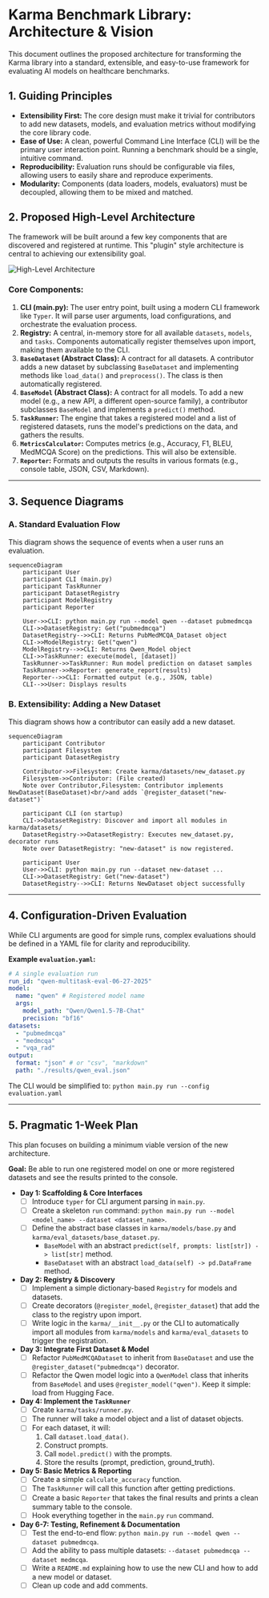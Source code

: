 
# Karma Benchmark Library: Architecture & Vision

This document outlines the proposed architecture for transforming the Karma library into a standard, extensible, and easy-to-use framework for evaluating AI models on healthcare benchmarks.

## 1. Guiding Principles

*   **Extensibility First:** The core design must make it trivial for contributors to add new datasets, models, and evaluation metrics without modifying the core library code.
*   **Ease of Use:** A clean, powerful Command Line Interface (CLI) will be the primary user interaction point. Running a benchmark should be a single, intuitive command.
*   **Reproducibility:** Evaluation runs should be configurable via files, allowing users to easily share and reproduce experiments.
*   **Modularity:** Components (data loaders, models, evaluators) must be decoupled, allowing them to be mixed and matched.

## 2. Proposed High-Level Architecture

The framework will be built around a few key components that are discovered and registered at runtime. This "plugin" style architecture is central to achieving our extensibility goal.

![High-Level Architecture](https://i.imgur.com/5g5xWjL.png)

### Core Components:

1.  **CLI (main.py):** The user entry point, built using a modern CLI framework like `Typer`. It will parse user arguments, load configurations, and orchestrate the evaluation process.
2.  **Registry:** A central, in-memory store for all available `datasets`, `models`, and `tasks`. Components automatically register themselves upon import, making them available to the CLI.
3.  **`BaseDataset` (Abstract Class):** A contract for all datasets. A contributor adds a new dataset by subclassing `BaseDataset` and implementing methods like `load_data()` and `preprocess()`. The class is then automatically registered.
4.  **`BaseModel` (Abstract Class):** A contract for all models. To add a new model (e.g., a new API, a different open-source family), a contributor subclasses `BaseModel` and implements a `predict()` method.
5.  **`TaskRunner`:** The engine that takes a registered model and a list of registered datasets, runs the model's predictions on the data, and gathers the results.
6.  **`MetricsCalculator`:** Computes metrics (e.g., Accuracy, F1, BLEU, MedMCQA Score) on the predictions. This will also be extensible.
7.  **`Reporter`:** Formats and outputs the results in various formats (e.g., console table, JSON, CSV, Markdown).

---

## 3. Sequence Diagrams

### A. Standard Evaluation Flow

This diagram shows the sequence of events when a user runs an evaluation.

```mermaid
sequenceDiagram
    participant User
    participant CLI (main.py)
    participant TaskRunner
    participant DatasetRegistry
    participant ModelRegistry
    participant Reporter

    User->>CLI: python main.py run --model qwen --dataset pubmedmcqa
    CLI->>DatasetRegistry: Get("pubmedmcqa")
    DatasetRegistry-->>CLI: Returns PubMedMCQA_Dataset object
    CLI->>ModelRegistry: Get("qwen")
    ModelRegistry-->>CLI: Returns Qwen_Model object
    CLI->>TaskRunner: execute(model, [dataset])
    TaskRunner->>TaskRunner: Run model prediction on dataset samples
    TaskRunner->>Reporter: generate_report(results)
    Reporter-->>CLI: Formatted output (e.g., JSON, table)
    CLI-->>User: Displays results
```

### B. Extensibility: Adding a New Dataset

This diagram shows how a contributor can easily add a new dataset.

```mermaid
sequenceDiagram
    participant Contributor
    participant Filesystem
    participant DatasetRegistry

    Contributor->>Filesystem: Create karma/datasets/new_dataset.py
    Filesystem->>Contributor: (File created)
    Note over Contributor,Filesystem: Contributor implements NewDataset(BaseDataset)<br/>and adds `@register_dataset("new-dataset")`
    
    participant CLI (on startup)
    CLI->>DatasetRegistry: Discover and import all modules in karma/datasets/
    DatasetRegistry->>DatasetRegistry: Executes new_dataset.py, decorator runs
    Note over DatasetRegistry: "new-dataset" is now registered.
    
    participant User
    User->>CLI: python main.py run --dataset new-dataset ...
    CLI->>DatasetRegistry: Get("new-dataset")
    DatasetRegistry-->>CLI: Returns NewDataset object successfully
```

---

## 4. Configuration-Driven Evaluation

While CLI arguments are good for simple runs, complex evaluations should be defined in a YAML file for clarity and reproducibility.

**Example `evaluation.yaml`:**

```yaml
# A single evaluation run
run_id: "qwen-multitask-eval-06-27-2025"
model:
  name: "qwen" # Registered model name
  args:
    model_path: "Qwen/Qwen1.5-7B-Chat"
    precision: "bf16"
datasets:
  - "pubmedmcqa"
  - "medmcqa"
  - "vqa_rad"
output:
  format: "json" # or "csv", "markdown"
  path: "./results/qwen_eval.json"
```

The CLI would be simplified to: `python main.py run --config evaluation.yaml`

---

## 5. Pragmatic 1-Week Plan

This plan focuses on building a minimum viable version of the new architecture.

**Goal:** Be able to run one registered model on one or more registered datasets and see the results printed to the console.

*   **Day 1: Scaffolding & Core Interfaces**
    *   [ ] Introduce `typer` for CLI argument parsing in `main.py`.
    *   [ ] Create a skeleton `run` command: `python main.py run --model <model_name> --dataset <dataset_name>`.
    *   [ ] Define the abstract base classes in `karma/models/base.py` and `karma/eval_datasets/base_dataset.py`.
        *   `BaseModel` with an abstract `predict(self, prompts: list[str]) -> list[str]` method.
        *   `BaseDataset` with an abstract `load_data(self) -> pd.DataFrame` method.

*   **Day 2: Registry & Discovery**
    *   [ ] Implement a simple dictionary-based `Registry` for models and datasets.
    *   [ ] Create decorators (`@register_model`, `@register_dataset`) that add the class to the registry upon import.
    *   [ ] Write logic in the `karma/__init__.py` or the CLI to automatically import all modules from `karma/models` and `karma/eval_datasets` to trigger the registration.

*   **Day 3: Integrate First Dataset & Model**
    *   [ ] Refactor `PubMedMCQADataset` to inherit from `BaseDataset` and use the `@register_dataset("pubmedmcqa")` decorator.
    *   [ ] Refactor the Qwen model logic into a `QwenModel` class that inherits from `BaseModel` and uses `@register_model("qwen")`. Keep it simple: load from Hugging Face.

*   **Day 4: Implement the `TaskRunner`**
    *   [ ] Create `karma/tasks/runner.py`.
    *   [ ] The runner will take a model object and a list of dataset objects.
    *   [ ] For each dataset, it will:
        1.  Call `dataset.load_data()`.
        2.  Construct prompts.
        3.  Call `model.predict()` with the prompts.
        4.  Store the results (prompt, prediction, ground_truth).

*   **Day 5: Basic Metrics & Reporting**
    *   [ ] Create a simple `calculate_accuracy` function.
    *   [ ] The `TaskRunner` will call this function after getting predictions.
    *   [ ] Create a basic `Reporter` that takes the final results and prints a clean summary table to the console.
    *   [ ] Hook everything together in the `main.py` `run` command.

*   **Day 6-7: Testing, Refinement & Documentation**
    *   [ ] Test the end-to-end flow: `python main.py run --model qwen --dataset pubmedmcqa`.
    *   [ ] Add the ability to pass multiple datasets: `--dataset pubmedmcqa --dataset medmcqa`.
    *   [ ] Write a `README.md` explaining how to use the new CLI and how to add a new model or dataset.
    *   [ ] Clean up code and add comments.
